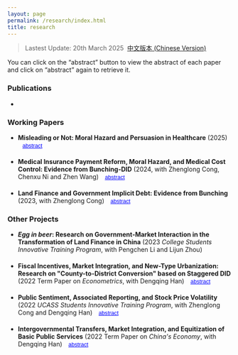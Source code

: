 ```yaml
---
layout: page
permalink: /research/index.html
title: research
---
```


> Lastest Update: 20th March 2025&nbsp;  [中文版本 (Chinese Version)](https://fyapeng.com/research-zh/)

You can click on the “abstract” button to view the abstract of each paper and click on “abstract” again to retrieve it.

### Publications

- 
### Working Papers

<ul>

  <li>
    <span><strong>Misleading or Not: Moral Hazard and Persuasion in Healthcare</strong> (2025)</span>
    <button class="toggle-abstract" onclick="toggleAbstract('abstract1')">abstract</button>
    <div id="abstract1" class="abstract-content">
      <p>I utilize a Bayesian persuasion approach to study the sources of unnecessary patient demand for healthcare and decompose them into demand-side moral hazard and supply-side persuasive misinformation. Physician utility, a weighted combination of patient utility and income incentives, is able to selectively disclose information to patients in order to mislead them about their beliefs about their condition. When the patient's action space is continuous, physicians choose not to disclose information or to be truthful about their condition; when the patient's action space is discrete (low-treatment vs. high-treatment), physicians persuade some low-condition patients to adopt high-treatment behaviors. Health insurance reduces the conflict of interest between doctors and patients to reduce the proportion of persuasive misinformation, but leads to greater moral hazard and demand for misinformation. Eliminating information asymmetries or physician income incentives can avoid misinformation, but the latter can be detrimental to patient health.</p>
    </div>
  </li>

  <li>
    <span><strong>Medical Insurance Payment Reform, Moral Hazard, and Medical Cost Control: Evidence from Bunching-DID</strong> (2024, with Zhenglong Cong, Chenxu Ni and Zhen Wang)</span>
    <button class="toggle-abstract" onclick="toggleAbstract('abstract1')">abstract</button>
    <div id="abstract1" class="abstract-content">
      <p>This paper aims to assess the impact of health insurance payment reform, especially the DRG/DIP payment, on healthcare cost control and healthcare quality improvement. Using the novel Bunching-DID methodology to identify the distortionary effects of the health insurance "deductible" on patients' visit behaviors (Moral Hazard), the paper finds that the setting of "deductible" led to about 8% of expenses being adjusted above the deductible, and the average annual per capita cost of healthcare was increased by 28.8%. Considering the moral hazard induced by the "deductible", DRG/DIP reforms have limited effect on reducing healthcare costs and improving healthcare quality, with out-of-pocket costs for patients near the "deductible" increasing rather than decreasing and a tendency for hospitals to "shirk" seriously ill patients, and the policy effect is heterogeneous in terms of regions, hospital characteristics, and patient characteristics. In addition, compared with DRG, DIP can effectively reduce patients' moral hazard and ease hospitals' expectation of cost control. This paper provides some insights into the evaluation of policy tools for quality improvement and cost control in healthcare, and how to accurately identify or avoid the moral hazard problem may become the focus and difficulty of subsequent policy evaluation, especially in health economics.</p>
    </div>
  </li>
  <li>
    <span><strong>Land Finance and Government Implicit Debt: Evidence from Bunching</strong> (2023, with Zhenglong Cong)</span>
    <button class="toggle-abstract" onclick="toggleAbstract('abstract2')">abstract</button>
    <div id="abstract2" class="abstract-content">
      <p>Steady disposal of local government's hidden debt problem is the focus and difficulty of future government work. Based on the Bunching estimation method, the article identifies the impact of local land transfer behavior on government's hidden debt by using the impact of the minimum price standard for industrial land transfer policy on the land transaction market. It is found that (1) on average, about 11.09% of land parcel transactions between 2008 and 2020 are affected by the National Minimum Price Standard for Industrial Land Sale with a bunching effect; (2) the land sale price limit policy significantly affects local land sale behavior, and on average, the local industrial land sale unit price decreases by 35.22% compared to the counterfactual distribution, and the total price of land parcel sale increases by an average of 7.52%; (3) China's local government land concession revenue has a positive effect on the scale of hidden debt, and on average, for every 1% increase in local land concession revenue, the scale of hidden government debt will increase by 2.02%; (4) The results of heterogeneity analysis show that this positive effect is more significant in regions with higher fiscal transparency, lower returns to capital factors, and net population outflow, while in regions with higher fiscal pressure and The land concession revenue has a negative effect on the scale of hidden debt in regions with a high percentage of non-tax revenue. The results provide innovative paths and theoretical evidence for dissipating local governments' hidden debts and achieving high-quality development.</p>
    </div>
  </li>
</ul>

### Other Projects

- ***Egg in beer*: Research on Government-Market Interaction in the Transformation of Land Finance in China** (2023 *College Students Innovative Training Program*, with Pengchen Li and Lijun Zhou)
  
<ul>
  <li>
    <span><strong>Fiscal Incentives, Market Integration, and New-Type Urbanization: Research on "County-to-District Conversion" based on Staggered DID</strong> (2022 Term Paper on <em>Econometrics</em>, with Dengqing Han)</span>
    <button class="toggle-abstract" onclick="toggleAbstract('abstract3')">abstract</button>
    <div id="abstract3" class="abstract-content">
      <p>The "county-to-district conversion" is an important way for local governments in the process of administrative-led urbanization development. Using the statistical data of 260 cities across China from 2009 to 2019, we construct a new urbanization evaluation system based on the essential requirements of "people-oriented, four synchronization, urban-rural integration, ecological civilization, and infrastructure". The study investigates the impact of financial incentives and market integration on the development of new urbanization through the quasi-natural experiment of "county-to-district conversion" policy. The study finds that the implementation of "county-to-district conversion" can integrate municipal factor markets, significantly improve the level of basic public services in districts and counties, and promote the development of new-type urbanization centered on people. The implementation of "county-to-district conversion" can alleviate the polarization effect of capital, promote the diffusion of production factors to districts and counties, thus promoting the development of new urbanization and compensating for the shortcomings in the process of market-led urbanization; however, "county-to-district conversion" will have different degrees of negative impacts on urban-rural integration and ecological civilization.</p>
    </div>
  </li>
    <li>
    <span><strong>Public Sentiment, Associated Reporting, and Stock Price Volatility</strong> (2022 <em>UCASS Students Innovative Training Program</em>, with Zhenglong Cong and Dengqing Han)</span>
    <button class="toggle-abstract" onclick="toggleAbstract('abstract4')">abstract</button>
    <div id="abstract4" class="abstract-content">
      <p>With the rapid development of Internet media, indirect correlation reports also have an increasingly important impact on market opinion. In order to study the nonlinear effect of media-related reports on stock price fluctuations, an improved text information extraction module is proposed by embedding the correlation information structure to obtain the correlation degree between related reports and stocks. The results show that: (1) negative opinion sentiment has a stronger impact on stock price than positive opinion sentiment; (2) there is a single threshold effect of report correlation, and positive opinion sentiment has a stronger impact on stock price when the report correlation is low; (3) The impact of media-related stories on stock price is time-sensitive, and the impact of lagging news is almost zero; (4) The impact of media-related stories on stock price gradually increases with the size of the company.</p>
    </div>
  </li>
  <li>
    <span><strong>Intergovernmental Transfers, Market Integration, and Equitization of Basic Public Services</strong> (2022 Term Paper on <em>China's Economy</em>, with Dengqing Han)</span>
    <button class="toggle-abstract" onclick="toggleAbstract('abstract5')">abstract</button>
    <div id="abstract5" class="abstract-content">
      <p>Market segmentation arising from the decentralized system leads to serious redundant construction in different regions, which is not conducive to achieving the goal of equalization of basic public services. This paper argues that by adjusting intergovernmental transfer payments, it is possible to promote the integration of government market resources, thereby improving the level of equalization of basic public services. Empirical results show that the supply of basic public services exhibits agglomeration effects nationwide; the construction of a unified market has a complex non-linear effect on the equalization of basic public services, exerting a positive effect in the eastern and western regions but a negative effect in the central region; granting more autonomy to governments in the central region is beneficial to local economic development and the improvement of the level of equalization of basic public services.</p>
    </div>
  </li>
  <!-- 添加更多论文条目 -->
</ul>

<script>
  function toggleAbstract(id) {
    var abstract = document.getElementById(id);
    if (abstract.style.display === "none" || abstract.style.display === "") {
      abstract.style.display = "block";
    } else {
      abstract.style.display = "none";
    }
  }
</script>

<style>
  .abstract-content {
    display: none;
    margin-top: 10px;
    font-size: 0.9em; /* 调整摘要内容的字体大小 */
    background-color: #f0f0f0; /* 设置摘要内容的背景色 */
    padding: 10px; /* 设置摘要内容的内边距 */
    border-radius: 5px; /* 设置摘要内容的圆角 */
  }
  .toggle-abstract {
    cursor: pointer;
    color: blue;
    background: none;
    border: none;
    padding: 0;
    text-decoration: underline;
    margin-left: 10px;
    font-size: 0.9em; /* 调整“摘要”按钮的字体大小 */
  }
  li {
    margin-bottom: 20px;
  }
</style>
